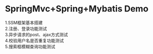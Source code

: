 # SpringMvc+Spring+Mybatis Demo
1.SSM框架基本搭建<br>
2.注册、登录功能测试<br>
3.异步请求的post、ajax方式测试<br>
4.校验用户名是否重复功能测试<br>
5.搜索框模糊查询功能测试


